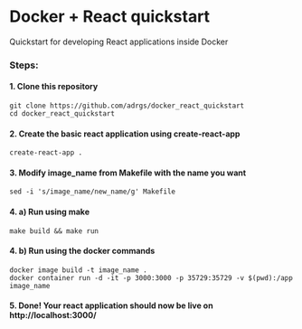 # Docker + React quickstart
Quickstart for developing React applications inside Docker

### Steps:

#### 1. Clone this repository
```
git clone https://github.com/adrgs/docker_react_quickstart
cd docker_react_quickstart
```
#### 2. Create the basic react application using create-react-app 
```
create-react-app .
```
#### 3. Modify image_name from Makefile with the name you want
```
sed -i 's/image_name/new_name/g' Makefile
```
#### 4. a) Run using make
```
make build && make run
```
#### 4. b) Run using the docker commands
```
docker image build -t image_name .
docker container run -d -it -p 3000:3000 -p 35729:35729 -v $(pwd):/app image_name
```
#### 5. Done! Your react application should now be live on http://localhost:3000/